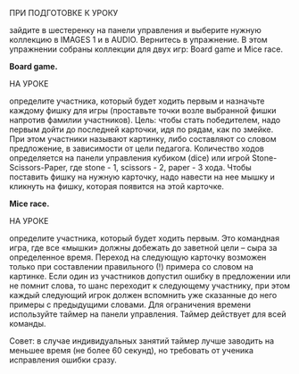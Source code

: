 ПРИ ПОДГОТОВКЕ К УРОКУ

зайдите в шестеренку на панели управления и выберите нужную коллекцию в IMAGES 1 и в AUDIO. Вернитесь в упражнение. В этом упражнении собраны коллекции для двух игр: Board game и Mice race.

**Board game.**

НА УРОКЕ

определите участника, который будет ходить первым и назначьте каждому фишку для игры (проставьте точки возле выбранной фишки напротив фамилии участников).
Цель: чтобы стать победителем, надо первым дойти до последней карточки, идя по рядам, как по змейке. При этом участники называют картинку, либо составляют со словом предложение, в зависимости от цели педагога. Количество ходов определяется на панели управления кубиком (dice) или игрой Stone-Scissors-Paper, где stone - 1, scissors - 2, paper - 3 хода. Чтобы поставить фишку на нужную карточку, надо навести на нее мышку и кликнуть на фишку, которая появится на этой карточке.

**Mice race.**

НА УРОКЕ

определите участника, который будет ходить первым. Это командная игра, где все «мышки» должны добежать до заветной цели – сыра за определенное время. Переход на следующую карточку возможен только при составлении правильного (!) примера со словом на картинке. Если один из участников допустил ошибку в предложении или не помнит слова, то шанс переходит к следующему участнику, при этом каждый следующий игрок должен вспомнить уже сказанные до него примеры с предыдущими словами. Для ограничения времени используйте таймер на панели управления. Таймер действует для всей команды.

Совет: в случае индивидуальных занятий таймер лучше заводить на меньшее время (не более 60 секунд), но требовать от ученика исправления ошибки сразу.
